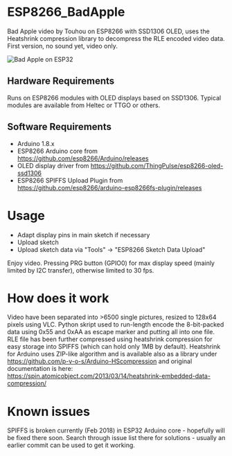 # ESP8266_BadApple
Bad Apple video by Touhou on ESP8266 with SSD1306 OLED, uses the Heatshrink compression library to decompress the RLE encoded video data.
First version, no sound yet, video only.

![Bad Apple on ESP32](ESP32_BadApple.jpg)

## Hardware Requirements
Runs on ESP8266 modules with OLED displays based on SSD1306. Typical modules are available from Heltec or TTGO or others.

## Software Requirements
* Arduino 1.8.x
* ESP8266 Arduino core from https://github.com/esp8266/Arduino/releases
* OLED display driver from https://github.com/ThingPulse/esp8266-oled-ssd1306
* ESP8266 SPIFFS Upload Plugin from https://github.com/esp8266/arduino-esp8266fs-plugin/releases

# Usage
* Adapt display pins in main sketch if necessary
* Upload sketch
* Upload sketch data via "Tools" -> "ESP8266 Sketch Data Upload"

Enjoy video. Pressing PRG button (GPIO0) for max display speed (mainly limited by I2C transfer), otherwise limited to 30 fps.

# How does it work
Video have been separated into >6500 single pictures, resized to 128x64 pixels using VLC. 
Python skript used to run-length encode the 8-bit-packed data using 0x55 and 0xAA as escape marker and putting all into one file.
RLE file has been further compressed using heatshrink compression for easy storage into SPIFFS (which can hold only 1MB by default). 
Heatshrink for Arduino uses ZIP-like algorithm and is available also as a library under https://github.com/p-v-o-s/Arduino-HScompression and 
original documentation is here: https://spin.atomicobject.com/2013/03/14/heatshrink-embedded-data-compression/

# Known issues
SPIFFS is broken currently (Feb 2018) in ESP32 Arduino core - hopefully will be fixed there soon. Search through issue list there for solutions - 
usually an earlier commit can be used to get it working. 


